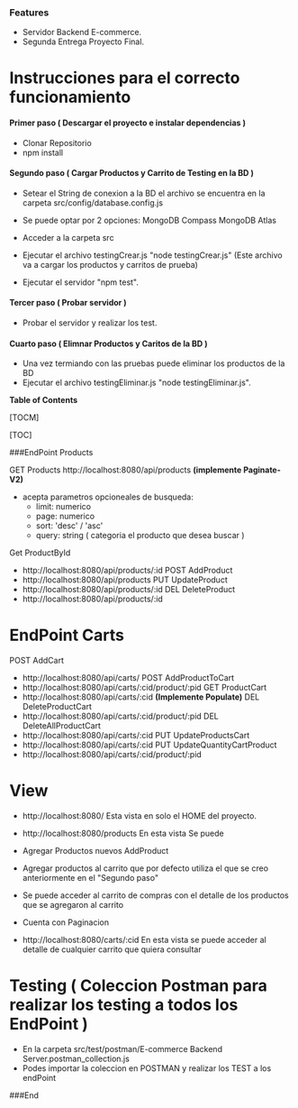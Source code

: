 ### Features

- Servidor Backend E-commerce.
- Segunda Entrega Proyecto Final.

#  Instrucciones para el correcto funcionamiento

#### Primer paso ( Descargar el proyecto e instalar dependencias )
- Clonar Repositorio
- npm install

#### Segundo paso ( Cargar Productos y Carrito de Testing en la BD )
- Setear el String de conexion a la BD el archivo se encuentra en la carpeta src/config/database.config.js
- Se puede optar por 2 opciones:
	MongoDB Compass
	MongoDB Atlas

- Acceder a la carpeta src
- Ejecutar el archivo testingCrear.js "node testingCrear.js" (Este archivo va a cargar los productos y carritos de prueba)
- Ejecutar el servidor "npm test".

#### Tercer paso ( Probar servidor )
- Probar el servidor y realizar los test.

#### Cuarto paso ( Elimnar Productos y Caritos de la BD )
-  Una vez termiando con las pruebas puede eliminar los productos de la BD
- Ejecutar el archivo testingEliminar.js "node testingEliminar.js".



**Table of Contents**

[TOCM]

[TOC]

###EndPoint Products

GET Products
http://localhost:8080/api/products **(implemente Paginate-V2)**
- acepta parametros opcioneales de busqueda:
	- limit: numerico
	- page: numerico
	- sort: 'desc' / 'asc'
	- query: string ( categoria el producto que desea buscar )

Get ProductById
- http://localhost:8080/api/products/:id
POST AddProduct
- http://localhost:8080/api/products
PUT UpdateProduct
- http://localhost:8080/api/products/:id
DEL DeleteProduct
- http://localhost:8080/api/products/:id

# EndPoint Carts
POST AddCart
- http://localhost:8080/api/carts/
POST AddProductToCart
- http://localhost:8080/api/carts/:cid/product/:pid
GET ProductCart
- http://localhost:8080/api/carts/:cid **(Implemente Populate)**
DEL DeleteProductCart
- http://localhost:8080/api/carts/:cid/product/:pid
DEL DeleteAllProductCart
- http://localhost:8080/api/carts/:cid
PUT UpdateProductsCart 
- http://localhost:8080/api/carts/:cid
PUT UpdateQuantityCartProduct 
- http://localhost:8080/api/carts/:cid/product/:pid

# View 

- http://localhost:8080/
	 Esta vista en solo el HOME del proyecto. 

- http://localhost:8080/products
	En esta vista Se puede 

- Agregar Productos nuevos AddProduct
- Agregar productos al carrito que por defecto utiliza el que se creo anteriormente en el "Segundo paso"
- Se puede acceder al carrito de compras con el detalle de los productos que se agregaron al carrito
- Cuenta con Paginacion 

- http://localhost:8080/carts/:cid
	En esta vista se puede acceder al detalle de cualquier carrito que quiera consultar 

# Testing ( Coleccion Postman para realizar los testing a todos los EndPoint )
- En la carpeta src/test/postman/E-commerce Backend Server.postman_collection.js
- Podes importar la coleccion en POSTMAN y realizar los TEST a los endPoint



###End